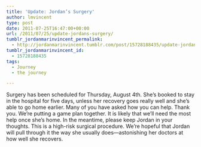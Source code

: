 ```yaml
---
title: 'Update: Jordan’s Surgery'
author: lmvincent
type: post
date: 2011-07-25T16:47:00+00:00
url: /2011/07/25/update-jordans-surgery/
tumblr_jordanmarinvincent_permalink:
  - http://jordanmarinvincent.tumblr.com/post/15728188435/update-jordans-surgery
tumblr_jordanmarinvincent_id:
  - 15728188435
tags:
  - Journey
  - the journey

---
```

Surgery has been scheduled for Thursday, August 4th. She&rsquo;s booked to stay in the hospital for five days, unless her recovery goes really well and she&rsquo;s able to go home earlier. Many of you have asked how you can help. Thank you. We&rsquo;re putting a game plan together. It is likely that we&rsquo;ll need the most help once she&rsquo;s home. In the meantime, please keep Jordan in your thoughts. This is a high-risk surgical procedure. We&rsquo;re hopeful that Jordan will pull through it the way she usually does—astonishing her doctors at how well she recovers.

<div class="blogger-post-footer">
  <img loading="lazy" width="1" height="1" src="https://blogger.googleusercontent.com/tracker/9039099668816362935-3639630684193283579?l=jordansjourney2.blogspot.com" alt="" />
</div>